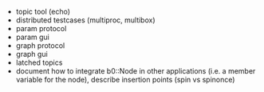  - topic tool (echo)
 - distributed testcases (multiproc, multibox)
 - param protocol
 - param gui
 - graph protocol
 - graph gui
 - latched topics
 - document how to integrate b0::Node in other applications (i.e. a member variable for the node), describe insertion points (spin vs spinonce)
